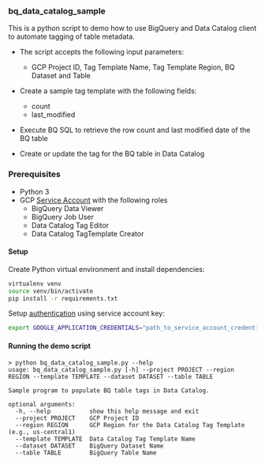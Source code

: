 ### bq_data_catalog_sample

This is a python script to demo how to use BigQuery and Data Catalog client to automate tagging of table metadata.

* The script accepts the following input parameters:
  * GCP Project ID, Tag Template Name, Tag Template Region, BQ Dataset and Table

* Create a sample tag template with the following fields:
  * count
  * last_modified

* Execute BQ SQL to retrieve the row count and last modified date of the BQ table

* Create or update the tag for the BQ table in Data Catalog


### Prerequisites

 * Python 3
 * GCP [Service Account](https://cloud.google.com/iam/docs/creating-managing-service-accounts) with the following roles
   * BigQuery Data Viewer
   * BigQuery Job User
   * Data Catalog Tag Editor
   * Data Catalog TagTemplate Creator 

#### Setup

Create Python virtual environment and install dependencies:
```bash
virtualenv venv
source venv/bin/activate
pip install -r requirements.txt
```

Setup [authentication](https://cloud.google.com/docs/authentication/getting-started) using service account key:
```bash
export GOOGLE_APPLICATION_CREDENTIALS="path_to_service_account_credential"
```


#### Running the demo script
````
> python bq_data_catalog_sample.py --help
usage: bq_data_catalog_sample.py [-h] --project PROJECT --region REGION --template TEMPLATE --dataset DATASET --table TABLE

Sample program to populate BQ table tags in Data Catalog.

optional arguments:
  -h, --help           show this help message and exit
  --project PROJECT    GCP Project ID
  --region REGION      GCP Region for the Data Catalog Tag Template (e.g., us-central1)
  --template TEMPLATE  Data Catalog Tag Template Name
  --dataset DATASET    BigQuery Dataset Name
  --table TABLE        BigQuery Table Name
````

